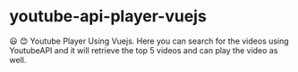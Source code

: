 # youtube-api-player-vuejs
😃 😊 Youtube Player Using Vuejs. Here you can search for the videos using YoutubeAPI and it will retrieve the top 5 videos and can play the video as well.
